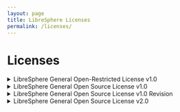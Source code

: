 ```yaml
---
layout: page
title: LibreSphere Licenses
permalink: /licenses/
---
```


# Licenses

<details>
<summary>LibreSphere General Open-Restricted License v1.0</summary>

LibreSphere General Open-Restricted License v1.0

Copyright (c) 2024 Plex Quantum Atomic Research

This License governs the use, distribution, and modification of software licensed under the LibreSphere General Open-Restricted License v1.0.

Terms and Conditions

    Definitions
    1.1. "License" means this LibreSphere General Open-Restricted License v1.0.
    1.2. "Licensor" means the individual or entity that offers the Work under the terms of this License.
    1.3. "You" (or "Your") means an individual or Legal Entity exercising permissions granted by this License.
    1.4. "Work" means the software and its associated documentation licensed under this License.

    Grant of License
    2.1. Subject to the terms and conditions of this License, the Licensor hereby grants You a perpetual, worldwide, non-exclusive, no-charge, royalty-free, irrevocable license to use the Work privately.

    Restrictions
    3.1. You may not distribute, publicly display, publicly perform, sublicense, or commercialize the Work.
    3.2. You may not modify or create derivative works of the Work.

    Disclaimer of Warranty
    4.1. The Work is provided "AS IS", without warranty of any kind, express or implied, including but not limited to the warranties of merchantability, fitness for a particular purpose, and non-infringement. In no event shall the Licensor be liable for any claim, damages, or other liability, whether in an action of contract, tort, or otherwise, arising from, out of, or in connection with the Work or the use or other dealings in the Work.

    Limitation of Liability
    5.1. In no event and under no legal theory, whether in tort (including negligence), contract, or otherwise, unless required by applicable law (such as deliberate and grossly negligent acts) or agreed to in writing, shall the Licensor be liable to You for damages, including any direct, indirect, special, incidental, or consequential damages of any character arising as a result of this License or out of the use or inability to use the Work (including but not limited to damages for loss of goodwill, work stoppage, computer failure or malfunction, or any and all other commercial damages or losses), even if the Licensor has been advised of the possibility of such damages.

    Acceptance
    6.1. By using the Work, You accept the terms and conditions of this License. If You do not accept these terms and conditions, You may not use the Work.

    Termination
    7.1. This License and the rights granted hereunder will terminate automatically upon any breach by You of the terms of this License. Individuals or entities who have received the Work from You under this License, however, will not have their licenses terminated provided such individuals or entities remain in full compliance with those licenses.

    Miscellaneous
    8.1. This License represents the complete agreement concerning the subject matter hereof.
    8.2. If any provision of this License is held to be unenforceable, such provision shall be reformed only to the extent necessary to make it enforceable.

Attribution
The LibreSphere General Open-Restricted License v1.0 should be included in all copies or substantial portions of the Work.

</details>

<details>
<summary>LibreSphere General Open Source License v1.0</summary>

LibreSphere General Open Source License v1.0

Copyright (c) 2024 Plex Quantum Atomic Research

This License governs the use, distribution, and modification of software licensed under the LibreSphere General Open Source License v1.0.

Terms and Conditions

    Definitions
    1.1. "License" means this LibreSphere General Open Source License v1.0.
    1.2. "Licensor" means the individual or entity that offers the Work under the terms of this License.
    1.3. "You" (or "Your") means an individual or Legal Entity exercising permissions granted by this License.
    1.4. "Work" means the software and its associated documentation licensed under this License.

    Grant of License
    2.1. Subject to the terms and conditions of this License, the Licensor hereby grants You a perpetual, worldwide, non-exclusive, no-charge, royalty-free, irrevocable license to:
    a) Use, reproduce, and modify the Work for any purpose, including private, commercial, or educational use.
    b) Distribute copies of the Work, including modifications, under the same License.
    c) Create and distribute derivative works of the Work, provided that such derivative works are licensed under the same terms as this License.

2.2. The rights granted under this License include, but are not limited to, the right to perform the Work publicly, display it publicly, and sublicense it to third parties.

    Restrictions
    3.1. You must not impose any additional restrictions on the Work beyond those stipulated in this License. This includes prohibitions on further distribution or usage that contravene the terms of this License.
    3.2. You must not use the Work in any manner that infringes upon the intellectual property rights of any third party or in violation of applicable laws and regulations.
    3.3. You must not use the Work in a manner that might be considered defamatory, libelous, or otherwise harmful to the reputation of the Licensor.

    Disclaimer of Warranty
    4.1. The Work is provided "AS IS", without any warranty or condition of any kind, express or implied. This includes, but is not limited to, the implied warranties of merchantability, fitness for a particular purpose, accuracy, and non-infringement.
    4.2. The Licensor makes no representations or warranties regarding the suitability of the Work for any particular use, its correctness, or its reliability. You assume all risks associated with the use of the Work.

    Limitation of Liability
    5.1. To the fullest extent permitted by law, the Licensor shall not be liable to You or any third party for any damages arising out of or related to the use, misuse, or inability to use the Work. This includes, but is not limited to, direct, indirect, incidental, special, consequential, or punitive damages, whether in an action of contract, tort (including negligence), or otherwise.
    5.2. In the event that a court of competent jurisdiction finds that the Licensor is liable, such liability shall be limited to the amount paid by You for the Work, if any.

    Acceptance
    6.1. By accessing or using the Work, You signify your acceptance of and agreement to the terms and conditions of this License. If You do not agree to these terms, You must not use the Work.
    6.2. Your acceptance of this License constitutes a legally binding agreement between You and the Licensor.

    Termination
    7.1. This License and the rights granted hereunder will terminate automatically without notice if You breach any term of this License. Upon termination, You must cease all use of the Work and destroy all copies of the Work in your possession.
    7.2. Termination of this License shall not affect any rights or obligations that have accrued prior to termination.

    Miscellaneous
    8.1. This License constitutes the entire agreement between You and the Licensor with respect to the Work. No other terms or conditions, whether oral or written, shall apply.
    8.2. Any amendments or modifications to this License must be made in writing and signed by both You and the Licensor.
    8.3. If any provision of this License is held to be invalid or unenforceable by a court of competent jurisdiction, such provision shall be reformed only to the extent necessary to make it enforceable. The remaining provisions shall remain in full force and effect.
    8.4. The Licensor's failure to enforce any provision of this License shall not be deemed a waiver of future enforcement of that or any other provision.

    Governing Law and Dispute Resolution
    9.1. This License shall be governed by and construed in accordance with the laws of the jurisdiction in which the Licensor is located, without regard to its conflict of law principles.
    9.2. Any disputes arising out of or in connection with this License shall be resolved through binding arbitration in accordance with the rules of the Broward County Bar Association then in effect. The arbitration shall be conducted in Fort Lauderdale, Florida.

Attribution
The LibreSphere General Open Source License v1.0 should be included in all copies or substantial portions of the Work.

</details>

<details>
<summary>LibreSphere General Open Source License v1.0 Revision</summary>

LibreSphere General Open Source License v1.0 Revision

Copyright (c) 2024 Plex Quantum Atomic Research

This License governs the use, distribution, and modification of software licensed under the LibreSphere General Open Source License v1.0 Revision.

Terms and Conditions

    Definitions
    1.1. "License" means this LibreSphere General Open Source License v1.0 Revision.
    1.2. "Licensor" means the individual or entity that offers the Work under the terms of this License.
    1.3. "You" (or "Your") means an individual or Legal Entity exercising permissions granted by this License.
    1.4. "Work" means the software and its associated documentation licensed under this License.

    Grant of License
    2.1. Subject to the terms and conditions of this License, the Licensor hereby grants You a perpetual, worldwide, non-exclusive, no-charge, royalty-free, irrevocable license to:
    a) Use, reproduce, and modify the Work for any purpose, including private, commercial, or educational use.
    b) Distribute copies of the Work, including modifications, under the same License.
    c) Create and distribute derivative works of the Work, provided that such derivative works are licensed under the same terms as this License.
    d) Perform and display the Work publicly.

2.2. The rights granted under this License include, but are not limited to, the right to sublicense and transfer rights to third parties under the terms of this License.

    Restrictions
    3.1. You must not impose any additional restrictions on the Work beyond those stipulated in this License. This includes prohibitions on further distribution or usage that contravene the terms of this License.
    3.2. You must not use the Work in any manner that infringes upon the intellectual property rights of any third party or in violation of applicable laws and regulations.
    3.3. You must not use the Work in a manner that might be considered defamatory, libelous, or otherwise harmful to the reputation of the Licensor.

    Disclaimer of Warranty
    4.1. The Work is provided "AS IS", without any warranty or condition of any kind, express or implied. This includes, but is not limited to, the implied warranties of merchantability, fitness for a particular purpose, accuracy, and non-infringement.
    4.2. The Licensor makes no representations or warranties regarding the suitability of the Work for any particular use, its correctness, or its reliability. You assume all risks associated with the use of the Work.

    Limitation of Liability
    5.1. To the fullest extent permitted by law, the Licensor shall not be liable to You or any third party for any damages arising out of or related to the use, misuse, or inability to use the Work. This includes, but is not limited to, direct, indirect, incidental, special, consequential, or punitive damages, whether in an action of contract, tort (including negligence), or otherwise.
    5.2. In the event that a court of competent jurisdiction finds that the Licensor is liable, such liability shall be limited to the amount paid by You for the Work, if any.

    Acceptance
    6.1. By accessing or using the Work, You signify your acceptance of and agreement to the terms and conditions of this License. If You do not agree to these terms, You must not use the Work.
    6.2. Your acceptance of this License constitutes a legally binding agreement between You and the Licensor.

    Termination
    7.1. This License and the rights granted hereunder will terminate automatically without notice if You breach any term of this License. Upon termination, You must cease all use of the Work and destroy all copies of the Work in your possession.
    7.2. Termination of this License shall not affect any rights or obligations that have accrued prior to termination.

    Miscellaneous
    8.1. This License constitutes the entire agreement between You and the Licensor with respect to the Work. No other terms or conditions, whether oral or written, shall apply.
    8.2. Any amendments or modifications to this License must be made in writing and signed by both You and the Licensor.
    8.3. If any provision of this License is held to be invalid or unenforceable by a court of competent jurisdiction, such provision shall be reformed only to the extent necessary to make it enforceable. The remaining provisions shall remain in full force and effect.
    8.4. The Licensor's failure to enforce any provision of this License shall not be deemed a waiver of future enforcement of that or any other provision.

    Governing Law and Dispute Resolution
    9.1. This License shall be governed by and construed in accordance with the laws of the jurisdiction in which the Licensor is located, without regard to its conflict of law principles.
    9.2. Any disputes arising out of or in connection with this License shall be resolved through binding arbitration in accordance with the rules of the Broward County Bar Association then in effect. The arbitration shall be conducted in Fort Lauderdale, Florida.

Attribution
The LibreSphere General Open Source License v1.0 Revision should be included in all copies or substantial portions of the Work.

</details>

<details>
<summary>LibreSphere General Open Source License v2.0</summary>

LibreSphere General Open Source License v2.0

Copyright (c) 2024 Plex Quantum Atomic Research

This License governs the use, distribution, and modification of software licensed under the LibreSphere General Open Source License v2.0.

Terms and Conditions

    Definitions
    1.1. "License" means this LibreSphere General Open Source License v2.0.
    1.2. "Licensor" means the individual or entity that offers the Work under the terms of this License.
    1.3. "You" (or "Your") means an individual or Legal Entity exercising permissions granted by this License.
    1.4. "Work" means the software and its associated documentation licensed under this License.

    Grant of License
    2.1. Subject to the terms and conditions of this License, the Licensor hereby grants You a perpetual, worldwide, non-exclusive, no-charge, royalty-free, irrevocable license to:
    a) Use, reproduce, and modify the Work for any purpose, including private, commercial, or educational use.
    b) Distribute copies of the Work, including modifications, under the same License.
    c) Create and distribute derivative works of the Work, provided that such derivative works are licensed under the same terms as this License.
    d) Perform and display the Work publicly.

2.2. The rights granted under this License include, but are not limited to, the right to sublicense and transfer rights to third parties under the terms of this License.

    Restrictions
    3.1. You must not impose any additional restrictions on the Work beyond those stipulated in this License. This includes prohibitions on further distribution or usage that contravene the terms of this License.
    3.2. You must not use the Work in any manner that infringes upon the intellectual property rights of any third party or in violation of applicable laws and regulations.
    3.3. You must not use the Work in a manner that might be considered defamatory, libelous, or otherwise harmful to the reputation of the Licensor.

    Additional Permissions
    4.1. You may grant additional permissions to others with respect to the Work, provided that such permissions do not conflict with the terms of this License.
    4.2. Any such additional permissions must be documented and communicated clearly to all recipients of the Work.

    Disclaimer of Warranty
    5.1. The Work is provided "AS IS", without any warranty or condition of any kind, express or implied. This includes, but is not limited to, the implied warranties of merchantability, fitness for a particular purpose, accuracy, and non-infringement.
    5.2. The Licensor makes no representations or warranties regarding the suitability of the Work for any particular use, its correctness, or its reliability. You assume all risks associated with the use of the Work.

    Limitation of Liability
    6.1. To the fullest extent permitted by law, the Licensor shall not be liable to You or any third party for any damages arising out of or related to the use, misuse, or inability to use the Work. This includes, but is not limited to, direct, indirect, incidental, special, consequential, or punitive damages, whether in an action of contract, tort (including negligence), or otherwise.
    6.2. In the event that a court of competent jurisdiction finds that the Licensor is liable, such liability shall be limited to the amount paid by You for the Work, if any.

    Acceptance
    7.1. By accessing or using the Work, You signify your acceptance of and agreement to the terms and conditions of this License. If You do not agree to these terms, You must not use the Work.
    7.2. Your acceptance of this License constitutes a legally binding agreement between You and the Licensor.

    Termination
    8.1. This License and the rights granted hereunder will terminate automatically without notice if You breach any term of this License. Upon termination, You must cease all use of the Work and destroy all copies of the Work in your possession.
    8.2. Termination of this License shall not affect any rights or obligations that have accrued prior to termination.

    Miscellaneous
    9.1. This License constitutes the entire agreement between You and the Licensor with respect to the Work. No other terms or conditions, whether oral or written, shall apply.
    9.2. Any amendments or modifications to this License must be made in writing and signed by both You and the Licensor.
    9.3. If any provision of this License is held to be invalid or unenforceable by a court of competent jurisdiction, such provision shall be reformed only to the extent necessary to make it enforceable. The remaining provisions shall remain in full force and effect.
    9.4. The Licensor's failure to enforce any provision of this License shall not be deemed a waiver of future enforcement of that or any other provision.

    Governing Law and Dispute Resolution
    10.1. This License shall be governed by and construed in accordance with the laws of the jurisdiction in which the Licensor is located, without regard to its conflict of law principles.
    10.2. Any disputes arising out of or in connection with this License shall be resolved through binding arbitration in accordance with the rules of the Broward County Bar Association then in effect. The arbitration shall be conducted in Fort Lauderdale, Florida.

Attribution
The LibreSphere General Open Source License v2.0 should be included in all copies or substantial portions of the Work.




